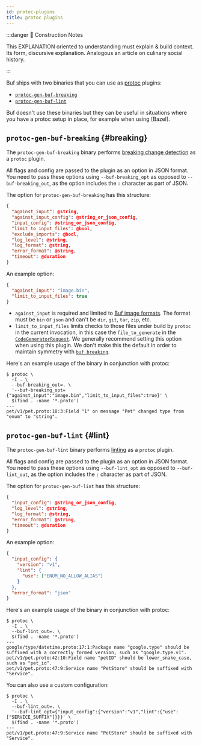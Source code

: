 ```yaml
---
id: protoc-plugins
title: protoc plugins
---
```


:::danger 🚧 Construction Notes

This EXPLANATION oriented to understanding must explain & build context. Its form, discursive explanation. Analogous an
article on culinary social history.

:::

Buf ships with two binaries that you can use as [protoc] plugins:

- [`protoc-gen-buf-breaking`](#breaking)
- [`protoc-gen-buf-lint`](#lint)

Buf doesn't use these binaries but they can be useful in situations where you
have a protoc setup in place, for example when using [Bazel].

## `protoc-gen-buf-breaking` {#breaking}

The `protoc-gen-buf-breaking` binary performs [breaking change
detection][breaking] as a `protoc` plugin.

All flags and config are passed to the plugin as an option in JSON format. You
need to pass these options using `--buf-breaking_opt` as opposed to
`--buf-breaking_out`, as the option includes the `:` character as part of JSON.

The option for `protoc-gen-buf-breaking` has this structure:

```json
{
  "against_input": @string,
  "against_input_config": @string_or_json_config,
  "input_config": @string_or_json_config,
  "limit_to_input_files": @bool,
  "exclude_imports": @bool,
  "log_level": @string,
  "log_format": @string,
  "error_format": @string,
  "timeout": @duration
}
```

An example option:

```json
{
  "against_input": "image.bin",
  "limit_to_input_files": true
}
```

- `against_input` is required and limited to
  [Buf image formats](../../bsr/data-model/images.md). The format must be `bin` or
  `json` and can't be `dir`, `git`, `tar`, `zip`, etc.
- `limit_to_input_files` limits checks to those files under build by `protoc` in
  the current invocation, in this case the `file_to_generate` in the
  [`CodeGeneratorRequest`][req]. We generally recommend setting this option when
  using this plugin. We don't make this the default in order to maintain
  symmetry with [`buf breaking`][breaking].

Here's an example usage of the binary in conjunction with protoc:

```terminal
$ protoc \
  -I . \
  --buf-breaking_out=. \
  '--buf-breaking_opt={"against_input":"image.bin","limit_to_input_files":true}' \
  $(find . -name '*.proto')
---
pet/v1/pet.proto:18:3:Field "1" on message "Pet" changed type from "enum" to "string".
```

## `protoc-gen-buf-lint` {#lint}

The `protoc-gen-buf-lint` binary performs [linting][lint] as a `protoc` plugin.

All flags and config are passed to the plugin as an option in JSON format. You
need to pass these options using `--buf-lint_opt` as opposed to
`--buf-lint_out`, as the option includes the `:` character as part of JSON.

The option for `protoc-gen-buf-lint` has this structure:

```json
{
  "input_config": @string_or_json_config,
  "log_level": @string,
  "log_format": @string,
  "error_format": @string,
  "timeout": @duration
}
```

An example option:

```json
{
  "input_config": {
    "version": "v1",
    "lint": {
      "use": ["ENUM_NO_ALLOW_ALIAS"]
    }
  },
  "error_format": "json"
}
```

Here's an example usage of the binary in conjunction with protoc:

```terminal
$ protoc \
  -I . \
  --buf-lint_out=. \
  $(find . -name '*.proto')
---
google/type/datetime.proto:17:1:Package name "google.type" should be suffixed with a correctly formed version, such as "google.type.v1".
pet/v1/pet.proto:42:10:Field name "petID" should be lower_snake_case, such as "pet_id".
pet/v1/pet.proto:47:9:Service name "PetStore" should be suffixed with "Service".
```

You can also use a custom configuration:

```terminal
$ protoc \
  -I . \
  --buf-lint_out=. \
  '--buf-lint_opt={"input_config":{"version":"v1","lint":{"use":["SERVICE_SUFFIX"]}}}' \
  $(find . -name '*.proto')
---
pet/v1/pet.proto:47:9:Service name "PetStore" should be suffixed with "Service".
```

[breaking]: ../breaking/explanation
[lint]: ../lint/explanation
[protoc]: https://developers.google.com/protocol-buffers
[req]: https://github.com/protocolbuffers/protobuf/blob/master/src/google/protobuf/compiler/plugin.proto
